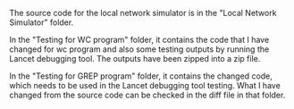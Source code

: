 The source code for the local network simulator is in the "Local Network Simulator" folder.

In the "Testing for WC program" folder, it contains the code that I have changed for wc program and also some testing outputs by running the Lancet debugging tool. The outputs have been zipped into a zip file.

In the "Testing for GREP program" folder, it contains the changed code, which needs to be used in the Lancet debugging tool testing. What I have changed from the source code can be checked in the diff file in that folder.